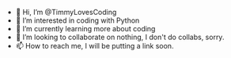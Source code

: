 - 👋 Hi, I’m @TimmyLovesCoding
- 👀 I’m interested in coding with Python
- 🌱 I’m currently learning more about coding
- 💞️ I’m looking to collaborate on nothing, I don't do collabs, sorry.
- 📫 How to reach me, I will be putting a link soon.

<!---
TimmyLovesCoding/TimmyLovesCoding is a ✨ special ✨ repository because its `README.md` (this file) appears on your GitHub profile.
You can click the Preview link to take a look at your changes.
--->

